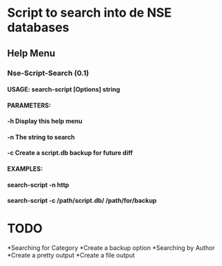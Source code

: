 # Script to search into de NSE databases

## Help Menu

### Nse-Script-Search (0.1)
#### USAGE: search-script [Options] string
#### PARAMETERS:
####  -h  Display this help menu
####  -n  The string to search
####  -c  Create a script.db backup for future diff <default name scriptbkp.db>
#### EXAMPLES:
####  search-script -n http
####  search-script -c /path/script.db/ /path/for/backup

# TODO
*Searching for Category
*Create a backup option
*Searching by Author
*Create a pretty output
*Create a file output
